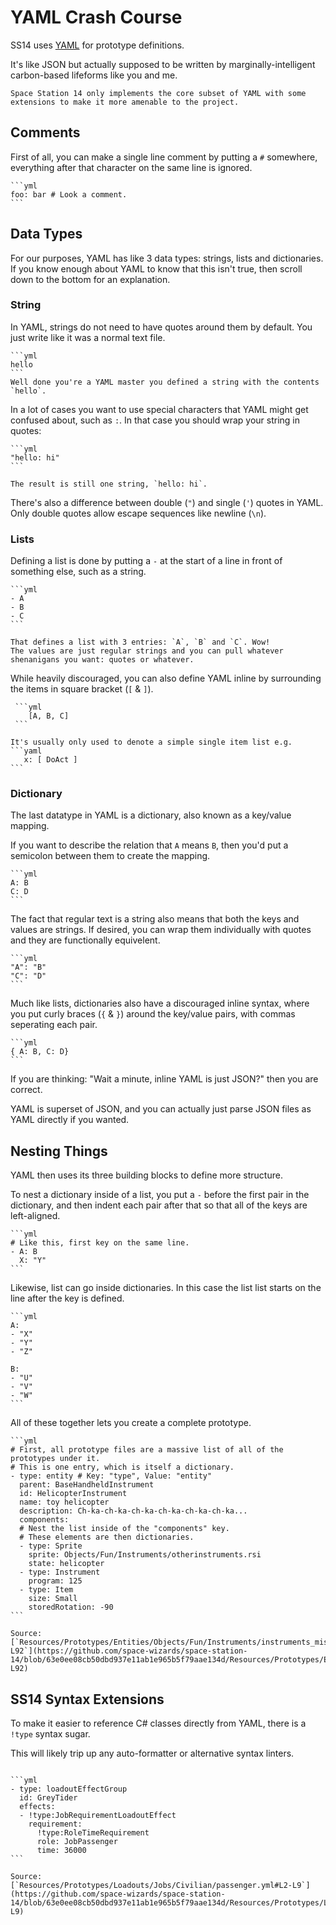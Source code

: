 # YAML Crash Course

SS14 uses [YAML](https://yaml.org/spec/1.2.2/) for prototype definitions. 

It's like JSON but actually supposed to be written by marginally-intelligent carbon-based lifeforms like you and me.

```admonish note
Space Station 14 only implements the core subset of YAML with some extensions to make it more amenable to the project.
```

## Comments

First of all, you can make a single line comment by putting a `#` somewhere, everything after that character on the same line is ignored. 

``````admonish example title="Comment Example" collapsible=true
```yml
foo: bar # Look a comment.
```
``````

## Data Types

For our purposes, YAML has like 3 data types: strings, lists and dictionaries. If you know enough about YAML to know that this isn't true, then scroll down to the bottom for an explanation.

### String

In YAML, strings do not need to have quotes around them by default. You just write like it was a normal text file.

``````admonish example title="String Example" collapsible=true
```yml
hello
```
Well done you're a YAML master you defined a string with the contents `hello`.

``````

In a lot of cases you want to use special characters that YAML might get confused about, such as `:`. In that case you should wrap your string in quotes:

``````admonish example title="String Quotes Example" collapsible=true
```yml
"hello: hi"
```

The result is still one string, `hello: hi`.
``````

There's also a difference between double (`"`) and single (`'`) quotes in YAML. Only double quotes allow escape sequences like newline (`\n`).

### Lists

Defining a list is done by putting a `-` at the start of a line in front of something else, such as a string.

``````admonish example title="List Example" collapsible=true
```yml
- A
- B
- C
```

That defines a list with 3 entries: `A`, `B` and `C`. Wow!
The values are just regular strings and you can pull whatever shenanigans you want: quotes or whatever.
``````

While heavily discouraged, you can also define YAML inline by surrounding the items in square bracket (`[` & `]`).

``````admonish example title="Inline List Example" collapsible=true
 ```yml
    [A, B, C]
 ```

It's usually only used to denote a simple single item list e.g.
```yaml
   x: [ DoAct ]
```
``````

### Dictionary

The last datatype in YAML is a dictionary, also known as a key/value mapping.

If you want to describe the relation that `A` means `B`, then you'd put a semicolon between them to create the mapping.

``````admonish example title="Dictionary Example" collapsible=true
```yml
A: B
C: D
```
``````

The fact that regular text is a string also means that both the keys and values are strings. If desired, you can wrap them individually with quotes and they are functionally equivelent.

``````admonish example title="Quoted Dictionary List Example" collapsible=true
```yml
"A": "B"
"C": "D"
```
``````

Much like lists, dictionaries also have a discouraged inline syntax, where you put curly braces (`{` & `}`) around the key/value pairs, with commas seperating each pair. 

``````admonish example
```yml
{ A: B, C: D}
```
``````

If you are thinking: "Wait a minute, inline YAML is just JSON?" then you are correct.

YAML is superset of JSON, and you can actually just parse JSON files as YAML directly if you wanted.

## Nesting Things

YAML then uses its three building blocks to define more structure. 

To nest a dictionary inside of a list, you put a `-` before the first pair in the dictionary, and then indent each pair after that so that all of the keys are left-aligned. 

``````admonish example title="Dictionary Nesting Example" collapsible=true
```yml
# Like this, first key on the same line.
- A: B
  X: "Y"
```
``````

Likewise, list can go inside dictionaries. In this case the list list starts on the line after the key is defined.

``````admonish example title="List Nesting Example" collapsible=true
```yml
A:
- "X"
- "Y"
- "Z"

B:
- "U"
- "V"
- "W"
```
``````

All of these together lets you create a complete prototype.

``````admonish example title="Complete Prototype Example" collapsible=true
```yml
# First, all prototype files are a massive list of all of the prototypes under it.
# This is one entry, which is itself a dictionary.
- type: entity # Key: "type", Value: "entity"
  parent: BaseHandheldInstrument
  id: HelicopterInstrument
  name: toy helicopter
  description: Ch-ka-ch-ka-ch-ka-ch-ka-ch-ka-ch-ka...
  components:
  # Nest the list inside of the "components" key.
  # These elements are then dictionaries.
  - type: Sprite
    sprite: Objects/Fun/Instruments/otherinstruments.rsi
    state: helicopter
  - type: Instrument
    program: 125
  - type: Item
    size: Small
    storedRotation: -90
```

Source: [`Resources/Prototypes/Entities/Objects/Fun/Instruments/instruments_misc.yml#L79-L92`](https://github.com/space-wizards/space-station-14/blob/63e0ee08cb50dbd937e11ab1e965b5f79aae134d/Resources/Prototypes/Entities/Objects/Fun/Instruments/instruments_misc.yml#L79-L92)
``````

## SS14 Syntax Extensions

To make it easier to reference C# classes directly from YAML, there is a `!type` syntax sugar. 

This will likely trip up any auto-formatter or alternative syntax linters.

``````admonish example title="!type Example" collapsible=true

```yml
- type: loadoutEffectGroup
  id: GreyTider
  effects:
  - !type:JobRequirementLoadoutEffect
    requirement:
      !type:RoleTimeRequirement
      role: JobPassenger
      time: 36000 
```

Source: [`Resources/Prototypes/Loadouts/Jobs/Civilian/passenger.yml#L2-L9`](https://github.com/space-wizards/space-station-14/blob/63e0ee08cb50dbd937e11ab1e965b5f79aae134d/Resources/Prototypes/Loadouts/Jobs/Civilian/passenger.yml#L2-L9)
``````